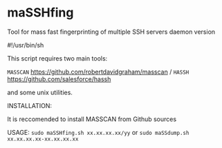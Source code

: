 # maSSHfing
Tool for mass fast fingerprinting of multiple SSH servers daemon version

#!/usr/bin/sh

This script requires two main tools:

`MASSCAN` https://github.com/robertdavidgraham/masscan /
`HASSH` https://github.com/salesforce/hassh 

and some unix utilities.

INSTALLATION:

It is reccomended to install MASSCAN from Github sources




USAGE: `sudo maSSHfing.sh xx.xx.xx.xx/yy` or `sudo maSSdump.sh xx.xx.xx.xx-xx.xx.xx.xx` 


